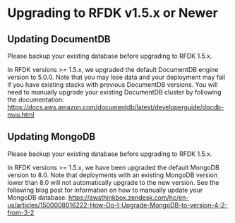# Upgrading to RFDK v1.5.x or Newer

## Updating DocumentDB

Please backup your existing database before upgrading to RFDK 1.5.x.

In RFDK versions >= 1.5.x, we upgraded the default DocumentDB engine version to 5.0.0. Note that you may lose data and your deployment may fail if you have existing stacks with previous DocumentDB versions. You will need to manually upgrade your existing DocumentDB cluster by following the documentation: https://docs.aws.amazon.com/documentdb/latest/developerguide/docdb-mvu.html

## Updating MongoDB

Please backup your existing database before upgrading to RFDK 1.5.x.

In RFDK versions >= 1.5.x, we have been upgraded the default MongoDB version to 8.0. Note that deployments with an existing MongoDB version lower than 8.0 will not automatically upgrade to the new version. See the following blog post for information on how to manually update your MongoDB database: https://awsthinkbox.zendesk.com/hc/en-us/articles/1500008016222-How-Do-I-Upgrade-MongoDB-to-version-4-2-from-3-2